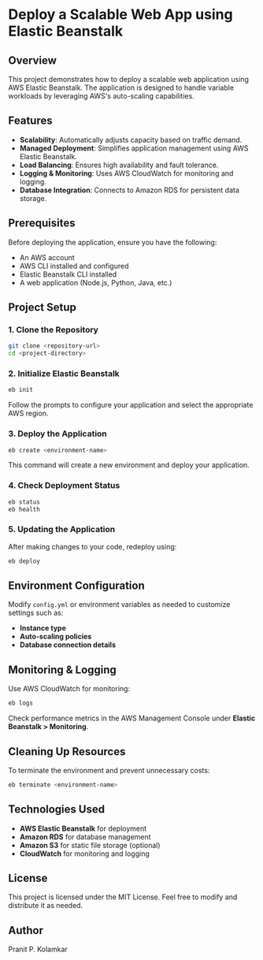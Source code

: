 # Deploy a Scalable Web App using Elastic Beanstalk

## Overview
This project demonstrates how to deploy a scalable web application using AWS Elastic Beanstalk. The application is designed to handle variable workloads by leveraging AWS's auto-scaling capabilities.

## Features
- **Scalability**: Automatically adjusts capacity based on traffic demand.
- **Managed Deployment**: Simplifies application management using AWS Elastic Beanstalk.
- **Load Balancing**: Ensures high availability and fault tolerance.
- **Logging & Monitoring**: Uses AWS CloudWatch for monitoring and logging.
- **Database Integration**: Connects to Amazon RDS for persistent data storage.

## Prerequisites
Before deploying the application, ensure you have the following:
- An AWS account
- AWS CLI installed and configured
- Elastic Beanstalk CLI installed
- A web application (Node.js, Python, Java, etc.)

## Project Setup
### 1. Clone the Repository
```bash
git clone <repository-url>
cd <project-directory>
```

### 2. Initialize Elastic Beanstalk
```bash
eb init
```
Follow the prompts to configure your application and select the appropriate AWS region.

### 3. Deploy the Application
```bash
eb create <environment-name>
```
This command will create a new environment and deploy your application.

### 4. Check Deployment Status
```bash
eb status
eb health
```

### 5. Updating the Application
After making changes to your code, redeploy using:
```bash
eb deploy
```

## Environment Configuration
Modify `config.yml` or environment variables as needed to customize settings such as:
- **Instance type**
- **Auto-scaling policies**
- **Database connection details**

## Monitoring & Logging
Use AWS CloudWatch for monitoring:
```bash
eb logs
```
Check performance metrics in the AWS Management Console under **Elastic Beanstalk > Monitoring**.

## Cleaning Up Resources
To terminate the environment and prevent unnecessary costs:
```bash
eb terminate <environment-name>
```

## Technologies Used
- **AWS Elastic Beanstalk** for deployment
- **Amazon RDS** for database management
- **Amazon S3** for static file storage (optional)
- **CloudWatch** for monitoring and logging

## License
This project is licensed under the MIT License. Feel free to modify and distribute it as needed.

## Author
Pranit P. Kolamkar
